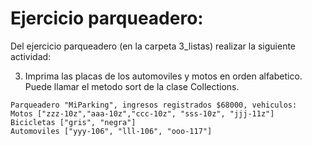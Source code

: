 # Ejercicio parqueadero:
Del ejercicio parqueadero (en la carpeta 3_listas) realizar la siguiente actividad:

3. Imprima las placas de los automoviles y motos en orden alfabetico. Puede llamar el metodo sort de la clase Collections.
```
Parqueadero "MiParking", ingresos registrados $68000, vehiculos:
Motos ["zzz-10z","aaa-10z","ccc-10z", "sss-10z", "jjj-11z"]
Bicicletas ["gris", "negra"]
Automoviles ["yyy-106", "lll-106", "ooo-117"]
```
